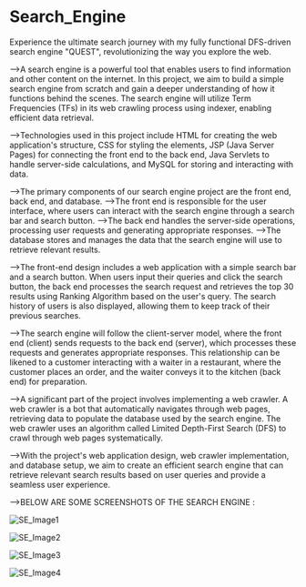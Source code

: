 # Search_Engine
 Experience the ultimate search journey with my fully functional DFS-driven search engine "QUEST", revolutionizing the way you explore the web.

-->A search engine is a powerful tool that enables users to find information and other content on the internet. In this project, we aim to build a simple search engine from scratch and gain a deeper understanding of how it functions behind the scenes. The search engine will utilize Term Frequencies (TFs) in its web crawling process using indexer, enabling efficient data retrieval.

-->Technologies used in this project include HTML for creating the web application's structure, CSS for styling the elements, JSP (Java Server Pages) for connecting the front end to the back end, Java Servlets to handle server-side calculations, and MySQL for storing and interacting with data.

-->The primary components of our search engine project are the front end, back end, and database. 
   -->The front end is responsible for the user interface, where users can interact with the search engine through a search bar and search button.
   -->The back end handles the server-side operations, processing user requests and generating appropriate responses.
   -->The database stores and manages the data that the search engine will use to retrieve relevant results.

-->The front-end design includes a web application with a simple search bar and a search button. When users input their queries and click the search button, the back end processes the search request and retrieves the top 30 results using Ranking Algorithm based on the user's query. The search history of users is also displayed, allowing them to keep track of their previous searches.

-->The search engine will follow the client-server model, where the front end (client) sends requests to the back end (server), which processes these requests and generates appropriate responses. This relationship can be likened to a customer interacting with a waiter in a restaurant, where the customer places an order, and the waiter conveys it to the kitchen (back end) for preparation.

-->A significant part of the project involves implementing a web crawler. A web crawler is a bot that automatically navigates through web pages, retrieving data to populate the database used by the search engine. The web crawler uses an algorithm called Limited Depth-First Search (DFS) to crawl through web pages systematically.

-->With the project's web application design, web crawler implementation, and database setup, we aim to create an efficient search engine that can retrieve relevant search results based on user queries and provide a seamless user experience.

-->BELOW ARE SOME SCREENSHOTS OF THE SEARCH ENGINE :

![SE_Image1](https://github.com/joydeepsarkar99/Search_Engine/assets/138491246/82f0c9a0-d585-4d89-822c-1d8b41b3fabc)

![SE_Image2](https://github.com/joydeepsarkar99/Search_Engine/assets/138491246/edd5abeb-6615-4653-863b-4db2b7f3d03b)

![SE_Image3](https://github.com/joydeepsarkar99/Search_Engine/assets/138491246/cb0262fe-bd1f-47fb-bc8a-0d0cfa705886)

![SE_Image4](https://github.com/joydeepsarkar99/Search_Engine/assets/138491246/ba2f177c-1097-4b91-8a6e-b9159e670d70)



